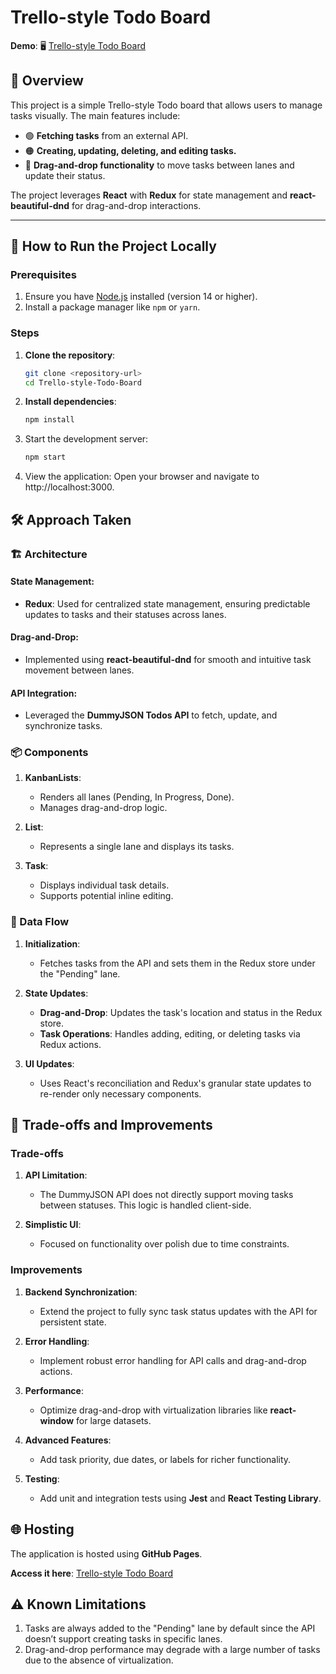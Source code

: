 # Trello-style Todo Board

**Demo**: 🖥️ [Trello-style Todo Board](https://deepakg2110.github.io/Trello-style-Todo-Board-react-beautiful-dnd)
## 📝 Overview
This project is a simple Trello-style Todo board that allows users to manage tasks visually. The main features include:
- 🟢 **Fetching tasks** from an external API.
- 🟠 **Creating, updating, deleting, and editing tasks.**
- 🔵 **Drag-and-drop functionality** to move tasks between lanes and update their status.

The project leverages **React** with **Redux** for state management and **react-beautiful-dnd** for drag-and-drop interactions.

---
## 🚀 How to Run the Project Locally

### Prerequisites
1. Ensure you have [Node.js](https://nodejs.org/) installed (version 14 or higher).
2. Install a package manager like `npm` or `yarn`.

### Steps
1. **Clone the repository**:
   ```bash
   git clone <repository-url>
   cd Trello-style-Todo-Board
2. **Install dependencies**:
   ```bash
   npm install
3. Start the development server:
   ```bash
   npm start
4. View the application: Open your browser and navigate to http://localhost:3000.

## 🛠️ Approach Taken

### 🏗️ Architecture

#### State Management:
- **Redux**: Used for centralized state management, ensuring predictable updates to tasks and their statuses across lanes.

#### Drag-and-Drop:
- Implemented using **react-beautiful-dnd** for smooth and intuitive task movement between lanes.

#### API Integration:
- Leveraged the **DummyJSON Todos API** to fetch, update, and synchronize tasks.

### 📦 Components

1. **KanbanLists**:
   - Renders all lanes (Pending, In Progress, Done).
   - Manages drag-and-drop logic.

2. **List**:
   - Represents a single lane and displays its tasks.

3. **Task**:
   - Displays individual task details.
   - Supports potential inline editing.

### 🔄 Data Flow

1. **Initialization**:
   - Fetches tasks from the API and sets them in the Redux store under the "Pending" lane.

2. **State Updates**:
   - **Drag-and-Drop**: Updates the task's location and status in the Redux store.
   - **Task Operations**: Handles adding, editing, or deleting tasks via Redux actions.

3. **UI Updates**:
   - Uses React's reconciliation and Redux's granular state updates to re-render only necessary components.

## 🤔 Trade-offs and Improvements

### Trade-offs

1. **API Limitation**:
   - The DummyJSON API does not directly support moving tasks between statuses. This logic is handled client-side.

2. **Simplistic UI**:
   - Focused on functionality over polish due to time constraints.

### Improvements

1. **Backend Synchronization**:
   - Extend the project to fully sync task status updates with the API for persistent state.

2. **Error Handling**:
   - Implement robust error handling for API calls and drag-and-drop actions.

3. **Performance**:
   - Optimize drag-and-drop with virtualization libraries like **react-window** for large datasets.

4. **Advanced Features**:
   - Add task priority, due dates, or labels for richer functionality.

5. **Testing**:
   - Add unit and integration tests using **Jest** and **React Testing Library**.

## 🌐 Hosting

The application is hosted using **GitHub Pages**.

**Access it here**: [Trello-style Todo Board](https://deepakg2110.github.io/Trello-style-Todo-Board-react-beautiful-dnd)

## ⚠️ Known Limitations

1. Tasks are always added to the "Pending" lane by default since the API doesn’t support creating tasks in specific lanes.
2. Drag-and-drop performance may degrade with a large number of tasks due to the absence of virtualization.
